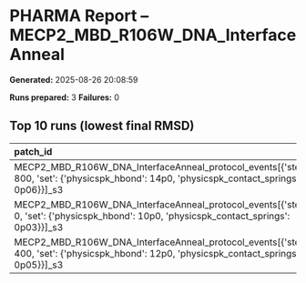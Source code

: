 # PHARMA Report – MECP2_MBD_R106W_DNA_InterfaceAnneal

**Generated:** 2025-08-26 20:08:59

**Runs prepared:** 3
**Failures:** 0

## Top 10 runs (lowest final RMSD)

| patch_id                                                                                                                                   |      RMSD |       Rg |   total_loss |
|:-------------------------------------------------------------------------------------------------------------------------------------------|----------:|---------:|-------------:|
| MECP2_MBD_R106W_DNA_InterfaceAnneal_protocol_events[{'step': 800, 'set': {'physicspk_hbond': 14p0, 'physicspk_contact_springs': 0p06}}]_s3 |   3.50721 |  11.4016 |       107.05 |
| MECP2_MBD_R106W_DNA_InterfaceAnneal_protocol_events[{'step': 0, 'set': {'physicspk_hbond': 10p0, 'physicspk_contact_springs': 0p03}}]_s3   | nan       | nan      |       nan    |
| MECP2_MBD_R106W_DNA_InterfaceAnneal_protocol_events[{'step': 400, 'set': {'physicspk_hbond': 12p0, 'physicspk_contact_springs': 0p05}}]_s3 | nan       | nan      |       nan    |

